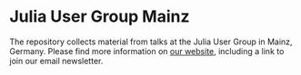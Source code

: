 # Julia User Group Mainz

The repository collects material from talks at the Julia User Group in 
Mainz, Germany. Please find more information on 
[our website](https://model.uni-mainz.de/julia-user-group/),
including a link to join our email newsletter.

